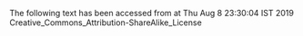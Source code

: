 The following text has been accessed from at Thu Aug 8 23:30:04 IST 2019
Creative_Commons_Attribution-ShareAlike_License
